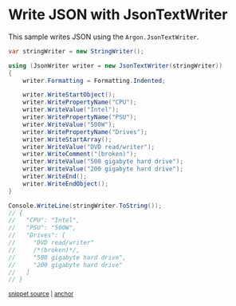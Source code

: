 # Write JSON with JsonTextWriter

This sample writes JSON using the `Argon.JsonTextWriter`.

<!-- snippet: WriteJsonWithJsonTextWriter -->
<a id='snippet-WriteJsonWithJsonTextWriter'></a>
```cs
var stringWriter = new StringWriter();

using (JsonWriter writer = new JsonTextWriter(stringWriter))
{
    writer.Formatting = Formatting.Indented;

    writer.WriteStartObject();
    writer.WritePropertyName("CPU");
    writer.WriteValue("Intel");
    writer.WritePropertyName("PSU");
    writer.WriteValue("500W");
    writer.WritePropertyName("Drives");
    writer.WriteStartArray();
    writer.WriteValue("DVD read/writer");
    writer.WriteComment("(broken)");
    writer.WriteValue("500 gigabyte hard drive");
    writer.WriteValue("200 gigabyte hard drive");
    writer.WriteEnd();
    writer.WriteEndObject();
}

Console.WriteLine(stringWriter.ToString());
// {
//   "CPU": "Intel",
//   "PSU": "500W",
//   "Drives": [
//     "DVD read/writer"
//     /*(broken)*/,
//     "500 gigabyte hard drive",
//     "200 gigabyte hard drive"
//   ]
// }
```
<sup><a href='/src/ArgonTests/Documentation/Samples/Json/WriteJsonWithJsonTextWriter.cs#L10-L45' title='Snippet source file'>snippet source</a> | <a href='#snippet-WriteJsonWithJsonTextWriter' title='Start of snippet'>anchor</a></sup>
<!-- endSnippet -->
